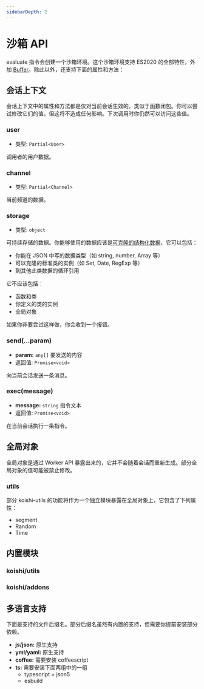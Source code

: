 ```yaml
---
sidebarDepth: 2
---
```


# 沙箱 API

evaluate 指令会创建一个沙箱环境。这个沙箱环境支持 ES2020 的全部特性，外加 [Buffer](https://nodejs.org/dist/latest-v14.x/docs/api/buffer.html)。除此以外，还支持下面的属性和方法：

## 会话上下文

会话上下文中的属性和方法都是仅对当前会话生效的，类似于函数闭包。你可以尝试修改它们的值，但这将不造成任何影响。下次调用时你仍然可以访问这些值。

### user

- 类型: `Partial<User>`

调用者的用户数据。

### channel

- 类型: `Partial<Channel>`

当前频道的数据。

### storage

- 类型: `object`

可持续存储的数据。你能够使用的数据应该是[可克隆的结构化数据](https://developer.mozilla.org/en-US/docs/Web/API/Web_Workers_API/Structured_clone_algorithm)，它可以包括：

- 你能在 JSON 中写的数据类型（如 string, number, Array 等）
- 可以克隆的标准类的实例（如 Set, Date, RegExp 等）
- 到其他此类数据的循环引用

它不应该包括：

- 函数和类
- 你定义的类的实例
- 全局对象

如果你非要尝试这样做，你会收到一个报错。

### send(...param)

- **param:** `any[]` 要发送的内容
- 返回值: `Promise<void>`

向当前会话发送一条消息。

### exec(message)

- **message:** `string` 指令文本
- 返回值: `Promise<void>`

在当前会话执行一条指令。

## 全局对象

全局对象是通过 Worker API 暴露出来的，它并不会随着会话而重新生成。部分全局对象的值可能被禁止修改。

### utils

部分 koishi-utils 的功能将作为一个独立模块暴露在全局对象上，它包含了下列属性：

- segment
- Random
- Time

## 内置模块

### koishi/utils

### koishi/addons

## 多语言支持

下面是支持的文件后缀名。部分后缀名虽然有内置的支持，但需要你提前安装部分依赖。

- **js/json:** 原生支持
- **yml/yaml:** 原生支持
- **coffee:** 需要安装 coffeescript
- **ts:** 需要安装下面两组中的一组
  - typescript + json5
  - esbuild
